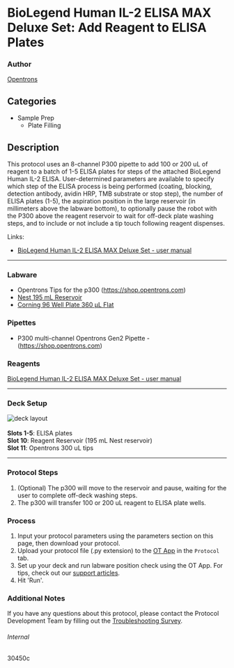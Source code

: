 # BioLegend Human IL-2 ELISA MAX Deluxe Set: Add Reagent to ELISA Plates

### Author
[Opentrons](https://opentrons.com/)


## Categories
* Sample Prep
	* Plate Filling

## Description
This protocol uses an 8-channel P300 pipette to add 100 or 200 uL of reagent to a batch of 1-5 ELISA plates for steps of the attached BioLegend Human IL-2 ELISA. User-determined parameters are available to specify which step of the ELISA process is being performed (coating, blocking, detection antibody, avidin HRP, TMB substrate or stop step), the number of ELISA plates (1-5), the aspiration position in the large reservoir (in millimeters above the labware bottom), to optionally pause the robot with the P300 above the reagent reservoir to wait for off-deck plate washing steps, and to include or not include a tip touch following reagent dispenses.

Links:
* [BioLegend Human IL-2 ELISA MAX Deluxe Set - user manual](https://opentrons-protocol-library-website.s3.amazonaws.com/custom-README-images/30450c/431804_R7_Human_IL-2_Deluxe+1.pdf)


---



### Labware
* Opentrons Tips for the p300 (https://shop.opentrons.com)
* [Nest 195 mL Reservoir](https://labware.opentrons.com/nest_1_reservoir_195ml?category=reservoir)
* [Corning 96 Well Plate 360 µL Flat](https://labware.opentrons.com/corning_96_wellplate_360ul_flat?category=wellPlate)



### Pipettes
* P300 multi-channel Opentrons Gen2 Pipette - (https://shop.opentrons.com)

### Reagents
[BioLegend Human IL-2 ELISA MAX Deluxe Set - user manual](https://opentrons-protocol-library-website.s3.amazonaws.com/custom-README-images/30450c/431804_R7_Human_IL-2_Deluxe+1.pdf)

---

### Deck Setup
![deck layout](https://opentrons-protocol-library-website.s3.amazonaws.com/custom-README-images/30450c/screenshot-deck.png)
</br>
</br>
**Slots 1-5**: ELISA plates </br>
**Slot 10**: Reagent Reservoir (195 mL Nest reservoir) </br>
**Slot 11**: Opentrons 300 uL tips </br>


---

### Protocol Steps
1. (Optional) The p300 will move to the reservoir and pause, waiting for the user to complete off-deck washing steps.
2. The p300 will transfer 100 or 200 uL reagent to ELISA plate wells.

### Process
1. Input your protocol parameters using the parameters section on this page, then download your protocol.
2. Upload your protocol file (.py extension) to the [OT App](https://opentrons.com/ot-app) in the `Protocol` tab.
3. Set up your deck and run labware position check using the OT App. For tips, check out our [support articles](https://support.opentrons.com/en/collections/1559720-guide-for-getting-started-with-the-ot-2).
4. Hit 'Run'.

### Additional Notes
If you have any questions about this protocol, please contact the Protocol Development Team by filling out the [Troubleshooting Survey](https://protocol-troubleshooting.paperform.co/).

###### Internal
30450c
